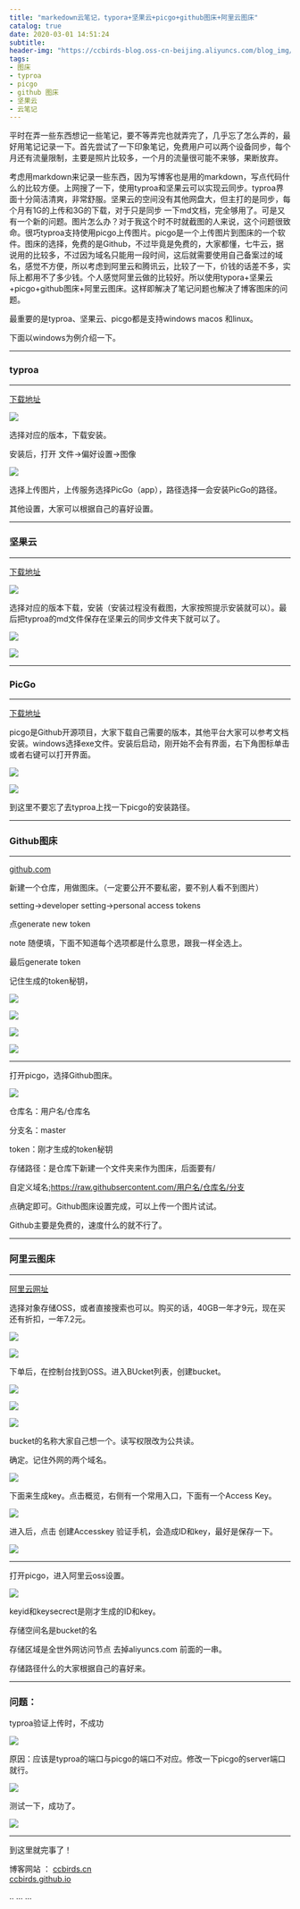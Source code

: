 ```yaml
---
title: "markedown云笔记，typora+坚果云+picgo+github图床+阿里云图床"
catalog: true
date: 2020-03-01 14:51:24
subtitle: 
header-img: "https://ccbirds-blog.oss-cn-beijing.aliyuncs.com/blog_img/Demo.png"
tags:
- 图床
- typroa
- picgo 
- github 图床
- 坚果云
- 云笔记
---
```



平时在弄一些东西想记一些笔记，要不等弄完也就弄完了，几乎忘了怎么弄的，最好用笔记记录一下。首先尝试了一下印象笔记，免费用户可以两个设备同步，每个月还有流量限制，主要是照片比较多，一个月的流量很可能不来够，果断放弃。

考虑用markdown来记录一些东西，因为写博客也是用的markdown，写点代码什么的比较方便。上网搜了一下，使用typroa和坚果云可以实现云同步。typroa界面十分简洁清爽，非常舒服。坚果云的空间没有其他网盘大，但主打的是同步，每个月有1G的上传和3G的下载，对于只是同步 一下md文档，完全够用了。可是又有一个新的问题。图片怎么办？对于我这个时不时就截图的人来说，这个问题很致命。很巧typroa支持使用picgo上传图片。picgo是一个上传图片到图床的一个软件。图床的选择，免费的是Github，不过毕竟是免费的，大家都懂，七牛云，据说用的比较多，不过因为域名只能用一段时间，这后就需要使用自己备案过的域名，感觉不方便，所以考虑到阿里云和腾讯云，比较了一下，价钱的话差不多，实际上都用不了多少钱。个人感觉阿里云做的比较好。所以使用typora+坚果云+picgo+github图床+阿里云图床。这样即解决了笔记问题也解决了博客图床的问题。

最重要的是typroa、坚果云、picgo都是支持windows macos 和linux。

下面以windows为例介绍一下。

---

### typroa

---

[下载地址](https://typora.io/)

![](https://ccbirds-blog.oss-cn-beijing.aliyuncs.com/blog_img/typroadownload.png)

选择对应的版本，下载安装。

安装后，打开 文件->偏好设置->图像

![](https://ccbirds-blog.oss-cn-beijing.aliyuncs.com/blog_img/typroa-img1.png)

选择上传图片，上传服务选择PicGo（app），路径选择一会安装PicGo的路径。

其他设置，大家可以根据自己的喜好设置。

---

### 坚果云

---

[下载地址](https://www.jianguoyun.com/s/downloads)

![](https://ccbirds-blog.oss-cn-beijing.aliyuncs.com/blog_img/坚果云下载.png)

选择对应的版本下载，安装（安装过程没有截图，大家按照提示安装就可以）。最后把typroa的md文件保存在坚果云的同步文件夹下就可以了。

![](https://ccbirds-blog.oss-cn-beijing.aliyuncs.com/blog_img/坚果云.png)

![](https://ccbirds-blog.oss-cn-beijing.aliyuncs.com/blog_img/坚果云同步.png)



---

### PicGo

---

[下载地址](https://molunerfinn.com/PicGo/)

picgo是Github开源项目，大家下载自己需要的版本，其他平台大家可以参考文档安装。windows选择exe文件。安装后启动，刚开始不会有界面，右下角图标单击或者右键可以打开界面。

![](https://ccbirds-blog.oss-cn-beijing.aliyuncs.com/blog_img/picgo—download.png)

![](https://ccbirds-blog.oss-cn-beijing.aliyuncs.com/blog_img/picgo1.png)

到这里不要忘了去typroa上找一下picgo的安装路径。

---

### Github图床

---

[github.com](https://github.com/)

新建一个仓库，用做图床。（一定要公开不要私密，要不别人看不到图片）

setting->developer setting->personal access tokens

点generate new token

note 随便填，下面不知道每个选项都是什么意思，跟我一样全选上。

最后generate token

记住生成的token秘钥，

![](https://ccbirds-blog.oss-cn-beijing.aliyuncs.com/blog_img/github_setting1.png)

![](https://ccbirds-blog.oss-cn-beijing.aliyuncs.com/blog_img/github_setting2.png)

![](https://ccbirds-blog.oss-cn-beijing.aliyuncs.com/blog_img/github_setting3.png)

![](https://ccbirds-blog.oss-cn-beijing.aliyuncs.com/blog_img/github_setting4.png)

---

打开picgo，选择Github图床。

![](https://ccbirds-blog.oss-cn-beijing.aliyuncs.com/blog_img/picgo-github.png)

仓库名：用户名/仓库名

分支名：master

token：刚才生成的token秘钥

存储路径：是仓库下新建一个文件夹来作为图床，后面要有/

自定义域名;https://raw.githubsercontent.com/用户名/仓库名/分支

点确定即可。Github图床设置完成，可以上传一个图片试试。

Github主要是免费的，速度什么的就不行了。

---

### 阿里云图床

---

[阿里云网址](https://cn.aliyun.com/)

选择对象存储OSS，或者直接搜索也可以。购买的话，40GB一年才9元，现在买还有折扣，一年7.2元。

![](https://ccbirds-blog.oss-cn-beijing.aliyuncs.com/blog_img/aliyun_oss1.png)

![](https://ccbirds-blog.oss-cn-beijing.aliyuncs.com/blog_img/aliyun_oss2.png)

下单后，在控制台找到OSS。进入BUcket列表，创建bucket。

![](https://ccbirds-blog.oss-cn-beijing.aliyuncs.com/blog_img/aliyun_oss3.png)

![](https://ccbirds-blog.oss-cn-beijing.aliyuncs.com/blog_img/aliyun_oss5.png)

![](https://ccbirds-blog.oss-cn-beijing.aliyuncs.com/blog_img/aliyun_oss6.png)

bucket的名称大家自己想一个。读写权限改为公共读。

确定。记住外网的两个域名。

![](https://ccbirds-blog.oss-cn-beijing.aliyuncs.com/blog_img/aliyun_oss7.png)

下面来生成key。点击概览，右侧有一个常用入口，下面有一个Access Key。

![](https://ccbirds-blog.oss-cn-beijing.aliyuncs.com/blog_img/aliyun_oss8.png)

进入后，点击   创建Accesskey   验证手机，会造成ID和key，最好是保存一下。

![](https://ccbirds-blog.oss-cn-beijing.aliyuncs.com/blog_img/aliyun_oss9.png)

---

打开picgo，进入阿里云oss设置。

![](https://ccbirds-blog.oss-cn-beijing.aliyuncs.com/blog_img/picgo-aliyun.png)

keyid和keysecrect是刚才生成的ID和key。

存储空间名是bucket的名

存储区域是全世外网访问节点 去掉aliyuncs.com 前面的一串。

存储路径什么的大家根据自己的喜好来。

---

### 问题：

typroa验证上传时，不成功

![](https://ccbirds-blog.oss-cn-beijing.aliyuncs.com/blog_img/typroa_upload.png)

原因：应该是typroa的端口与picgo的端口不对应。修改一下picgo的server端口就行。

![](https://ccbirds-blog.oss-cn-beijing.aliyuncs.com/blog_img/picgo-server.png)

测试一下，成功了。

![](https://ccbirds-blog.oss-cn-beijing.aliyuncs.com/blog_img/typroa-upload1.png)

---

到这里就完事了！

博客网站  ：
[ccbirds.cn](http://ccbirds.cn)   
[ccbirds.github.io](https://ccbirds.github.io/)






<head>
    ..
    <script src='//unpkg.com/valine/dist/Valine.min.js'></script>
    ...
</head>
<body>
    ...
    <div id="vcomments"></div>
    <script>
        new Valine({
            el: '#vcomments' ,
	    appId: 'vXidTKzEclYBf4IxomY5Vqo5-gzGzoHsz',
    	    appKey: 'YYe3hk4yLV5lQ3M5oO7tHE6t',
            notify:false, 
            verify:false, 
            avatar:'mp', 
            placeholder: 'ヾﾉ≧∀≦)o来啊，快活啊' 
        })
    </script>
</body>
